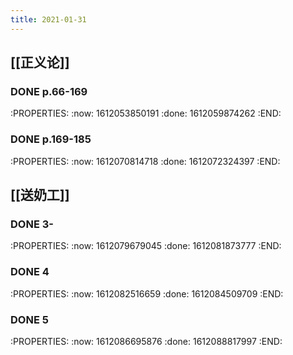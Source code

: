 ```yaml
---
title: 2021-01-31
---
```


## [[正义论]]
### DONE p.66-169
:PROPERTIES:
:now: 1612053850191
:done: 1612059874262
:END:
### DONE p.169-185
:PROPERTIES:
:now: 1612070814718
:done: 1612072324397
:END:
## [[送奶工]]
### DONE  3-
:PROPERTIES:
:now: 1612079679045
:done: 1612081873777
:END:
### DONE 4
:PROPERTIES:
:now: 1612082516659
:done: 1612084509709
:END:
### DONE 5 
:PROPERTIES:
:now: 1612086695876
:done: 1612088817997
:END:
